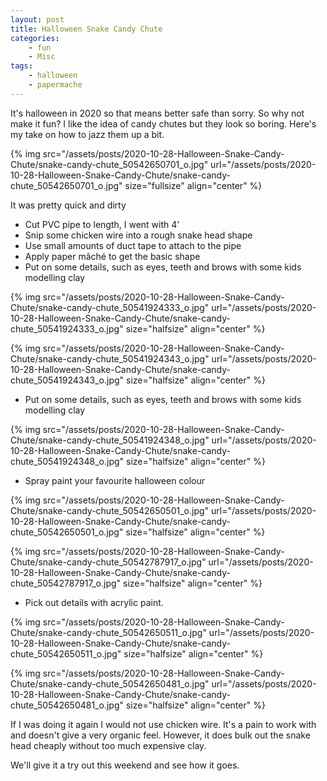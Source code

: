 ```yaml
---
layout: post
title: Halloween Snake Candy Chute
categories:
    - fun
    - Misc
tags:
    - halloween
    - papermache
---
```





It's halloween in 2020 so that means better safe than sorry. So why not make it fun? I like the idea of candy chutes but they look so boring. Here's my take on how to jazz them up a bit.




{% img src="/assets/posts/2020-10-28-Halloween-Snake-Candy-Chute/snake-candy-chute_50542650701_o.jpg" url="/assets/posts/2020-10-28-Halloween-Snake-Candy-Chute/snake-candy-chute_50542650701_o.jpg"  size="fullsize"  align="center" %}


It was pretty quick and dirty




<ul><li>Cut PVC pipe to length, I went with 4'</li><li>Snip some chicken wire into a rough snake head shape</li><li>Use small amounts of duct tape to attach to the pipe</li><li>Apply paper mâché to get the basic shape</li><li>Put on some details, such as eyes, teeth and brows with some kids modelling clay</li></ul>




{% img src="/assets/posts/2020-10-28-Halloween-Snake-Candy-Chute/snake-candy-chute_50541924333_o.jpg" url="/assets/posts/2020-10-28-Halloween-Snake-Candy-Chute/snake-candy-chute_50541924333_o.jpg"  size="halfsize"  align="center" %}




{% img src="/assets/posts/2020-10-28-Halloween-Snake-Candy-Chute/snake-candy-chute_50541924343_o.jpg" url="/assets/posts/2020-10-28-Halloween-Snake-Candy-Chute/snake-candy-chute_50541924343_o.jpg"  size="halfsize"  align="center" %}




<ul><li>Put on some details, such as eyes, teeth and brows with some kids modelling clay</li></ul>


{% img src="/assets/posts/2020-10-28-Halloween-Snake-Candy-Chute/snake-candy-chute_50541924348_o.jpg" url="/assets/posts/2020-10-28-Halloween-Snake-Candy-Chute/snake-candy-chute_50541924348_o.jpg"  size="halfsize"  align="center" %}


<ul id="block-de9e7db4-91e5-41c4-85cb-9c94603be7ff"><li>Spray paint your favourite halloween colour</li></ul>




{% img src="/assets/posts/2020-10-28-Halloween-Snake-Candy-Chute/snake-candy-chute_50542650501_o.jpg" url="/assets/posts/2020-10-28-Halloween-Snake-Candy-Chute/snake-candy-chute_50542650501_o.jpg"  size="halfsize"  align="center" %}




{% img src="/assets/posts/2020-10-28-Halloween-Snake-Candy-Chute/snake-candy-chute_50542787917_o.jpg" url="/assets/posts/2020-10-28-Halloween-Snake-Candy-Chute/snake-candy-chute_50542787917_o.jpg"  size="halfsize"  align="center" %}




<ul><li>Pick out details with acrylic paint.</li></ul>




{% img src="/assets/posts/2020-10-28-Halloween-Snake-Candy-Chute/snake-candy-chute_50542650511_o.jpg" url="/assets/posts/2020-10-28-Halloween-Snake-Candy-Chute/snake-candy-chute_50542650511_o.jpg"  size="halfsize"  align="center" %}




{% img src="/assets/posts/2020-10-28-Halloween-Snake-Candy-Chute/snake-candy-chute_50542650481_o.jpg" url="/assets/posts/2020-10-28-Halloween-Snake-Candy-Chute/snake-candy-chute_50542650481_o.jpg"  size="halfsize"  align="center" %}




If I was doing it again I would not use chicken wire. It's a pain to work with and doesn't give a very organic feel. However, it does bulk out the snake head cheaply without too much expensive clay.




We'll give it a try out this weekend and see how it goes.









